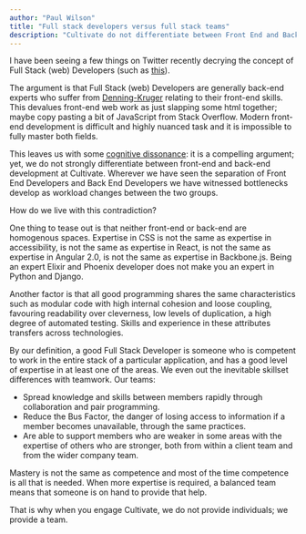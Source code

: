 ```yaml
---
author: "Paul Wilson"
title: "Full stack developers versus full stack teams"
description: "Cultivate do not differentiate between Front End and Back End Developers, yet we acknowledge that expertise in either field is too difficult for most people to achieve. How do we resolve this apparent contradiction?"
---
```


I have been seeing a few things on Twitter recently decrying the concept of Full Stack (web) Developers (such as [this](https://twitter.com/lenar_io/status/1011984130135842816)).

The argument is that Full Stack (web) Developers are generally back-end experts who suffer from [Denning-Kruger](https://en.wikipedia.org/wiki/Dunning–Kruger_effect) relating to their front-end skills. This devalues front-end web work as just slapping some html together; maybe copy pasting a bit of JavaScript from Stack Overflow. Modern front-end development is difficult and highly nuanced task and it is impossible to fully master both fields.

This leaves us with some [cognitive dissonance](https://en.wikipedia.org/wiki/Cognitive_dissonance): it is a compelling argument; yet, we do not strongly differentiate between front-end and back-end development at Cultivate. Wherever we have seen the separation of Front End Developers and Back End Developers we have witnessed bottlenecks develop as workload changes between the two groups.

How do we live with this contradiction?

One thing to tease out is that neither front-end or back-end are homogenous spaces. Expertise in CSS is not the same as expertise in accessibility, is not the same as expertise in React, is not the same as expertise in Angular 2.0, is not the same as expertise in Backbone.js. Being an expert Elixir and Phoenix developer does not make you an expert in Python and Django.

Another factor is that all good programming shares the same characteristics such as modular code with high internal cohesion and loose coupling, favouring readability over cleverness, low levels of duplication, a high degree of automated testing. Skills and experience in these attributes transfers across technologies.

By our definition, a good Full Stack Developer is someone who is competent to work in the entire stack of a particular application, and has a good level of expertise in at least one of the areas. We even out the inevitable skillset differences with teamwork. Our teams:

* Spread knowledge and skills between members rapidly through collaboration and pair programming.
* Reduce the Bus Factor, the danger of losing access to information if a member becomes unavailable, through the same practices.
* Are able to support members who are weaker in some areas with the expertise of others who are stronger, both from within a client team and from the wider company team.

Mastery is not the same as competence and most of the time competence is all that is needed. When more expertise is required, a balanced team means that someone is on hand to provide that help.

That is why when you engage Cultivate, we do not provide individuals; we provide a team.
